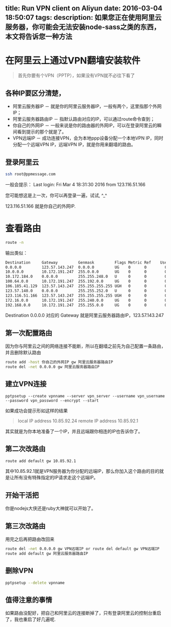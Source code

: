 title: Run VPN client on Aliyun
date: 2016-03-04 18:50:07
tags:
description: 如果您正在使用阿里云服务器，你可能会无法安装node-sass之类的东西，本文将告诉您一种方法
---

# 在阿里云上通过VPN翻墙安装软件

> 首先你要有个VPN（PPTP），如果没有VPN就不必往下看了

## 各种IP要区分清楚，

* 阿里云服务器IP － 就是你的阿里云服务器IP，一般有两个，这里指那个外网IP；
* 阿里云服务器路由IP － 指默认路由对应的IP，可以通过route命令查到；
* 你自己的外网IP － 一般来说是你的路由器的外网IP，可以在登录阿里云的瞬间看到提示的那个就是了。
* VPN远端IP － 成功连接VPN，会为本地ppp设备分配一个本地VPN IP，同时分配一个远端VPN IP，远端VPN IP，就是你用来翻墙的路由。

## 登录阿里云

```Bash
ssh root@ppmessage.com
```
一般会提示：
Last login: Fri Mar  4 18:31:30 2016 from 123.116.51.166

您可能想这是上一次，你可以再登录一遍，试试, ^_^

123.116.51.166 就是你自己的外网IP.

# 查看路由

```Bash
route -n
```

输出类似：
```Bash
Destination     Gateway         Genmask         Flags Metric Ref    Use Iface
0.0.0.0         123.57.143.247  0.0.0.0         UG    0      0        0 eth1
10.0.0.0        10.172.191.247  255.0.0.0       UG    0      0        0 eth0
10.172.184.0    0.0.0.0         255.255.248.0   U     0      0        0 eth0
100.64.0.0      10.172.191.247  255.192.0.0     UG    0      0        0 eth0
106.185.41.129  123.57.143.247  255.255.255.255 UGH   0      0        0 eth1
123.57.140.0    0.0.0.0         255.255.252.0   U     0      0        0 eth1
123.116.51.166  123.57.143.247  255.255.255.255 UGH   0      0        0 eth1
172.16.0.0      10.172.191.247  255.240.0.0     UG    0      0        0 eth0
192.168.0.0     10.172.191.247  255.255.0.0     UG    0      0        0 eth0
```

Destination 0.0.0.0 对应的 Gateway 就是阿里云服务器路由IP，123.57.143.247

## 第一次配置路由

因为你与阿里云之间的网络连接不能断，所以在翻墙之前先为自己配置一条路由，并且删除默认路由

```Bash
route add -host 你自己的外网IP gw 阿里云服务器路由IP
route del -net 0.0.0.0 gw 阿里云服务器路由IP
```

## 建立VPN连接

```
pptpsetup --create vpnname --server vpn_server --username vpn_username --password vpn_password --encrypt --start
```

如果成功会提示形如这样的结果
> local  IP address 10.85.92.24
> remote IP address 10.85.92.1

其实就是为你本地准备了一个IP，并且远端跟你相连的IP也告诉你了。

## 第二次改路由

```Bash
route add default gw 10.85.92.1
```

其中10.85.92.1就是VPN服务器为你分配的远端IP，那么你加入这个路由的目的就是让所有没有特殊指定的IP请求走这个远端IP。

## 开始干活把

你是nodejs大侠还是ruby大神就可以开始了。

## 第三次改路由

用完之后再把路由改回来

```Bash
route del -net 0.0.0.0 gw VPN远端IP or route del default gw VPN远端IP
route add default gw 阿里云服务器路由IP
```

## 删除VPN

```Bash
pptpsetup --delete vpnname
```

## 值得注意的事情

如果路由没配好，把自己和阿里云的连接断掉了，只有登录阿里云的控制台重启了，我也重启了好几遍呢.

